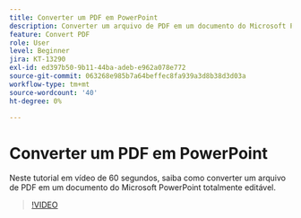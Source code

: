 ```yaml
---
title: Converter um PDF em PowerPoint
description: Converter um arquivo de PDF em um documento do Microsoft PowerPoint totalmente editável
feature: Convert PDF
role: User
level: Beginner
jira: KT-13290
exl-id: ed397b50-9b11-44ba-adeb-e962a078e772
source-git-commit: 063268e985b7a64beffec8fa939a3d8b38d3d03a
workflow-type: tm+mt
source-wordcount: '40'
ht-degree: 0%

---
```


# Converter um PDF em PowerPoint

Neste tutorial em vídeo de 60 segundos, saiba como converter um arquivo de PDF em um documento do Microsoft PowerPoint totalmente editável.

>[!VIDEO](https://video.tv.adobe.com/v/3437337?quality=12&learn=on&hidetitle=true&captions=por_br)
